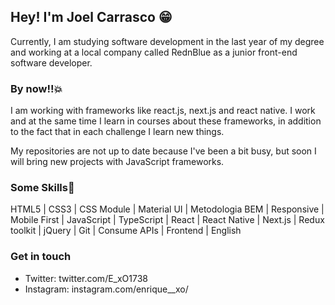 ## Hey! I'm Joel Carrasco 😁

  Currently, I am studying software development in the last year of my degree and working at a local company called RednBlue as a junior front-end software developer.


### By now!!💥
  I am working with frameworks like react.js, next.js and react native. I work and at the same time I learn in courses about these frameworks, in addition to the fact    that in each challenge I learn new things.
  
  My repositories are not up to date because I've been a bit busy, but soon I will bring new projects with JavaScript frameworks.

  
### Some Skills🤟
HTML5 | CSS3 | CSS Module | Material UI | Metodologia BEM | Responsive  | Mobile First |  JavaScript | TypeScript | React | React Native | Next.js | Redux toolkit | jQuery | Git | Consume APIs | Frontend | English


### Get in touch
  - Twitter: twitter.com/E_xO1738
  - Instagram: instagram.com/enrique__xo/
  

